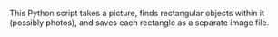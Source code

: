 This Python script takes a picture, finds rectangular objects within it (possibly photos), and saves each rectangle as a separate image file.
